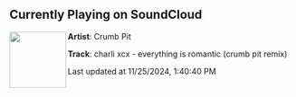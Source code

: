 ## Currently Playing on SoundCloud

[<img align="left" width="100" src="https://i1.sndcdn.com/artworks-zMlSh6DspOul8pB5-AcwDLg-t500x500.png">](https://soundcloud.com/crumbpitmusic/everythingiscrumbmantic?in=saxurn/sets/1ucy)

**Artist**: Crumb Pit 

**Track**: charli xcx - everything is romantic (crumb pit remix)

Last updated at 11/25/2024, 1:40:40 PM
